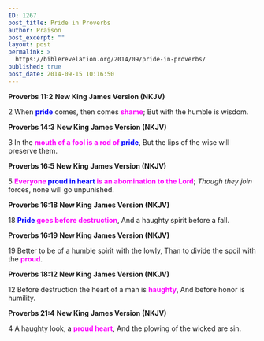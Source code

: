 ```yaml
---
ID: 1267
post_title: Pride in Proverbs
author: Praison
post_excerpt: ""
layout: post
permalink: >
  https://biblerevelation.org/2014/09/pride-in-proverbs/
published: true
post_date: 2014-09-15 10:16:50
---
```

<strong>Proverbs 11:2</strong>
<strong>New King James Version (NKJV)</strong>

2 When <span style="color: #0000ff;"><strong>pride</strong> </span>comes, then comes <span style="color: #ff00ff;"><strong>shame</strong></span>;
But with the humble is wisdom.

<strong>Proverbs 14:3</strong>
<strong> New King James Version (NKJV)</strong>

3 In the <span style="color: #ff00ff;"><strong>mouth of a fool is a rod of <span style="color: #0000ff;">pride</span></strong></span>,
But the lips of the wise will preserve them.

<strong>Proverbs 16:5</strong>
<strong>New King James Version (NKJV)</strong>

5 <span style="color: #ff00ff;"><strong>Everyone <span style="color: #0000ff;">proud in heart</span> is an abomination to the Lord</strong></span>;
<em>Though they join</em> forces, none will go unpunished.

<strong>Proverbs 16:18</strong>
<strong> New King James Version (NKJV)</strong>

18 <span style="color: #ff00ff;"><strong><span style="color: #0000ff;">Pride</span> goes before destruction</strong></span>,
And a haughty spirit before a fall.

<strong>Proverbs 16:19</strong>
<strong> New King James Version (NKJV)</strong>

19 Better to be of a humble spirit with the lowly,
Than to divide the spoil with the <span style="color: #ff00ff;"><strong>proud</strong></span>.

<strong>Proverbs 18:12</strong>
<strong> New King James Version (NKJV)</strong>

12 Before destruction the heart of a man is <span style="color: #ff00ff;"><strong>haughty</strong></span>,
And before honor is humility.

<strong>Proverbs 21:4</strong>
<strong> New King James Version (NKJV)</strong>

4 A haughty look, a <span style="color: #ff00ff;"><strong>proud heart</strong></span>,
And the plowing of the wicked are sin.